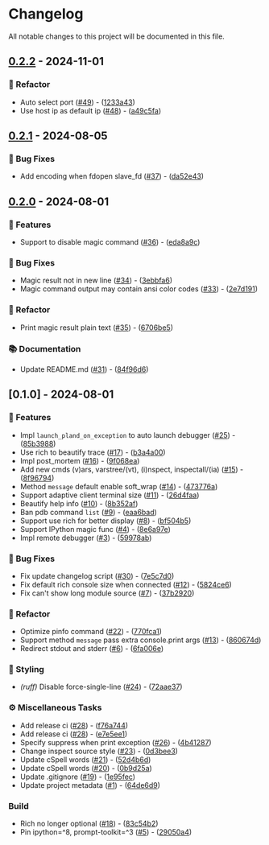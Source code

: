# Changelog

All notable changes to this project will be documented in this file.

## [0.2.2](https://github.com/zen-xu/plan_d/compare/0.2.1..0.2.2) - 2024-11-01

### 🚜 Refactor

- Auto select port ([#49](https://github.com/zen-xu/plan_d/issues/49)) - ([1233a43](https://github.com/zen-xu/plan_d/commit/1233a43fbff47262413971d3ec4e3dce03cdf54c))
- Use host ip as default ip ([#48](https://github.com/zen-xu/plan_d/issues/48)) - ([a49c5fa](https://github.com/zen-xu/plan_d/commit/a49c5fad60ae352ceed7513011c5aca78a826af4))

## [0.2.1](https://github.com/zen-xu/plan_d/compare/0.2.0..0.2.1) - 2024-08-05

### 🐛 Bug Fixes

- Add encoding when fdopen slave_fd ([#37](https://github.com/zen-xu/plan_d/issues/37)) - ([da52e43](https://github.com/zen-xu/plan_d/commit/da52e432071a37704c9ae0593dba23f8bd13a31c))

## [0.2.0](https://github.com/zen-xu/plan_d/compare/0.1.0..0.2.0) - 2024-08-01

### 🚀  Features

- Support to disable magic command ([#36](https://github.com/zen-xu/plan_d/issues/36)) - ([eda8a9c](https://github.com/zen-xu/plan_d/commit/eda8a9c522468cce011913d490c0d13b72b9aa66))

### 🐛 Bug Fixes

- Magic result not in new line ([#34](https://github.com/zen-xu/plan_d/issues/34)) - ([3ebbfa6](https://github.com/zen-xu/plan_d/commit/3ebbfa62e3d7219c8a528fb9dfda18b3c6cb476b))
- Magic command output may contain ansi color codes ([#33](https://github.com/zen-xu/plan_d/issues/33)) - ([2e7d191](https://github.com/zen-xu/plan_d/commit/2e7d19117dacc6c4bcf72ef3da39cb87e0a3cc20))

### 🚜 Refactor

- Print magic result plain text ([#35](https://github.com/zen-xu/plan_d/issues/35)) - ([6706be5](https://github.com/zen-xu/plan_d/commit/6706be5f1d44b3baae25f3445dea3b933c919658))

### 📚 Documentation

- Update README.md ([#31](https://github.com/zen-xu/plan_d/issues/31)) - ([84f96d6](https://github.com/zen-xu/plan_d/commit/84f96d6385ff190a5936fab3671c2d494fa015c2))

## [0.1.0] - 2024-08-01

### 🚀  Features

- Impl `launch_pland_on_exception` to auto launch debugger ([#25](https://github.com/zen-xu/plan_d/issues/25)) - ([85b3988](https://github.com/zen-xu/plan_d/commit/85b3988f4c6f158bf30990da53811c1cd7d1b56b))
- Use rich to beautify trace ([#17](https://github.com/zen-xu/plan_d/issues/17)) - ([b3a4a00](https://github.com/zen-xu/plan_d/commit/b3a4a00c3c8a5eeaed099a4df5bc427b490a5e28))
- Impl post_mortem ([#16](https://github.com/zen-xu/plan_d/issues/16)) - ([9f068ea](https://github.com/zen-xu/plan_d/commit/9f068ea8206154cd3ca5aa99a2d1ee7ea747e241))
- Add new cmds (v)ars, varstree/(vt), (i)nspect, inspectall/(ia) ([#15](https://github.com/zen-xu/plan_d/issues/15)) - ([8f96794](https://github.com/zen-xu/plan_d/commit/8f96794f187211185c33d8ffe5480f5bf7082d1f))
- Method `message` default enable soft_wrap ([#14](https://github.com/zen-xu/plan_d/issues/14)) - ([473776a](https://github.com/zen-xu/plan_d/commit/473776aed1b8ca7b90fb7e19c5f7de204538f970))
- Support adaptive client terminal size ([#11](https://github.com/zen-xu/plan_d/issues/11)) - ([26d4faa](https://github.com/zen-xu/plan_d/commit/26d4faab599413f8deea467c1c94958ca5df8dae))
- Beautify help info ([#10](https://github.com/zen-xu/plan_d/issues/10)) - ([8b352af](https://github.com/zen-xu/plan_d/commit/8b352afca6381581e223449237f57ca7a05f8461))
- Ban pdb command `list` ([#9](https://github.com/zen-xu/plan_d/issues/9)) - ([eaa6bad](https://github.com/zen-xu/plan_d/commit/eaa6bad20bbcacdfa5d607f27031bc049bc84787))
- Support use rich for better display ([#8](https://github.com/zen-xu/plan_d/issues/8)) - ([bf504b5](https://github.com/zen-xu/plan_d/commit/bf504b57e67a3bcd2309a41a03600c8e05ec0f3a))
- Support IPython magic func ([#4](https://github.com/zen-xu/plan_d/issues/4)) - ([8e6a97e](https://github.com/zen-xu/plan_d/commit/8e6a97e6ed5adc799d49b55c946ea0589eb82a88))
- Impl remote debugger ([#3](https://github.com/zen-xu/plan_d/issues/3)) - ([59978ab](https://github.com/zen-xu/plan_d/commit/59978ab7ccdb0a407ff50124d8d1f22f26cd3488))

### 🐛 Bug Fixes

- Fix update changelog script ([#30](https://github.com/zen-xu/plan_d/issues/30)) - ([7e5c7d0](https://github.com/zen-xu/plan_d/commit/7e5c7d032ea37325d2956d9270fafc140bed3626))
- Fix default rich console size when connected ([#12](https://github.com/zen-xu/plan_d/issues/12)) - ([5824ce6](https://github.com/zen-xu/plan_d/commit/5824ce696eb81f8ab6507b7387b2350bc71ec302))
- Fix can't show long module source ([#7](https://github.com/zen-xu/plan_d/issues/7)) - ([37b2920](https://github.com/zen-xu/plan_d/commit/37b292048152e0c0bb413ee9c21e0f616c6e5a84))

### 🚜 Refactor

- Optimize pinfo command ([#22](https://github.com/zen-xu/plan_d/issues/22)) - ([770fca1](https://github.com/zen-xu/plan_d/commit/770fca1221a418f8de9f9e202a4c35b52aea65be))
- Support method `message` pass extra console.print args ([#13](https://github.com/zen-xu/plan_d/issues/13)) - ([860674d](https://github.com/zen-xu/plan_d/commit/860674d1875f7798bd5a4edc3e0979a5b92debe9))
- Redirect stdout and stderr ([#6](https://github.com/zen-xu/plan_d/issues/6)) - ([6fa006e](https://github.com/zen-xu/plan_d/commit/6fa006e11841a40ec5719a1941b5bdb5db01ac10))

### 🎨 Styling

- *(ruff)* Disable force-single-line ([#24](https://github.com/zen-xu/plan_d/issues/24)) - ([72aae37](https://github.com/zen-xu/plan_d/commit/72aae370de785014a97188c004b135cc627e13d9))

### ⚙️ Miscellaneous Tasks

- Add release ci ([#28](https://github.com/zen-xu/plan_d/issues/28)) - ([f76a744](https://github.com/zen-xu/plan_d/commit/f76a7448929e2e6d13451bfad55a02bc5fc0b350))
- Add release ci ([#28](https://github.com/zen-xu/plan_d/issues/28)) - ([e7e5ee1](https://github.com/zen-xu/plan_d/commit/e7e5ee19e654ff5b3451fd879aabbc285ccc5294))
- Specify suppress when print exception ([#26](https://github.com/zen-xu/plan_d/issues/26)) - ([4b41287](https://github.com/zen-xu/plan_d/commit/4b41287befa8315d9e57d56fcef83ec5b2ca3104))
- Change inspect source style ([#23](https://github.com/zen-xu/plan_d/issues/23)) - ([0d3bee3](https://github.com/zen-xu/plan_d/commit/0d3bee3a3621e9304e12ae1fd0b04221c9c50203))
- Update cSpell words ([#21](https://github.com/zen-xu/plan_d/issues/21)) - ([52d4b6d](https://github.com/zen-xu/plan_d/commit/52d4b6d6702d0e199e4c6a506a87fd29e1b1ffc2))
- Update cSpell words ([#20](https://github.com/zen-xu/plan_d/issues/20)) - ([0b9d25a](https://github.com/zen-xu/plan_d/commit/0b9d25ac6e2e310d999cf5462b3ed4f0d57c2906))
- Update .gitignore ([#19](https://github.com/zen-xu/plan_d/issues/19)) - ([1e95fec](https://github.com/zen-xu/plan_d/commit/1e95fec6b4694185e9067252ceb823e05a216f38))
- Update project metadata ([#1](https://github.com/zen-xu/plan_d/issues/1)) - ([64de6d9](https://github.com/zen-xu/plan_d/commit/64de6d96829e2ddeebe0f77eeef9ca7b914578c7))

### Build

- Rich no longer optional ([#18](https://github.com/zen-xu/plan_d/issues/18)) - ([83c54b2](https://github.com/zen-xu/plan_d/commit/83c54b25e5ba5f8f9f8cef6d8f433e279f1b2f40))
- Pin ipython=^8, prompt-toolkit=^3 ([#5](https://github.com/zen-xu/plan_d/issues/5)) - ([29050a4](https://github.com/zen-xu/plan_d/commit/29050a46ea25a52ba775e077c831b14c9fea909a))

<!-- generated by git-cliff -->
